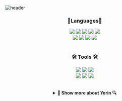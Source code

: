 
<!--
**jiyerin/jiyerin** is a ✨ _special_ ✨ repository because its `README.md` (this file) appears on your GitHub profile.

Here are some ideas to get you started:

- 🔭 I’m currently working on ...
- 🌱 I’m currently learning ...
- 👯 I’m looking to collaborate on ...
- 🤔 I’m looking for help with ...
- 💬 Ask me about ...
- 📫 How to reach me: ...
- 😄 Pronouns: ...
- ⚡ Fun fact: ...
-->
![header](https://capsule-render.vercel.app/api?type=wave&color=auto&height=300&section=header&text=Yerin's%20GitHub&fontSize=90)
<div align=center>
  <h3>🌱Languages🌱</h3>
</div>
<div align=center>
  	<img src="https://img.shields.io/badge/HTML5-E34F26?style=for-the-badge&logo=HTML5&logoColor=white">
  	<img src="https://img.shields.io/badge/CSS3-1572B6?style=for-the-badge&logo=CSS3&logoColor=white">
  	<img src="https://img.shields.io/badge/JavaScript-F7DF1E?style=for-the-badge&logo=JavaScript&logoColor=white">
  	<img src="https://img.shields.io/badge/jQuery-0769AD?style=for-the-badge&logo=jQuery&logoColor=white">
  	<img src="https://img.shields.io/badge/Java-007396?style=for-the-badge&logo=Java&logoColor=white">
	<br>
	<img src="https://img.shields.io/badge/Python-007396?style=for-the-badge&logo=Python&logoColor=white">
	<img src="https://img.shields.io/badge/c-A8B9CC?style=for-the-badge&logo=c&logoColor=white">
	<img src="https://img.shields.io/badge/React-61DAFB?style=for-the-badge&logo=React&logoColor=white">
	<img src="https://img.shields.io/badge/scss-CC6699?style=for-the-badge&logo=scsst&logoColor=white">
</div>
<br>
<div align=center>
  <h3>🛠 Tools 🛠</h3>
</div>
<div align=center>
	<img src="https://img.shields.io/badge/Eclipse%20IDE-2C2255?style=for-the-badge&logo=Eclipse%20IDE&logoColor=white">
	<img src="https://img.shields.io/badge/Visual%20Studio%20Code-007396?style=for-the-badge&logo=Java&logoColor=white">
	<img src="https://img.shields.io/badge/visual%20studio-5C2D91?style=for-the-badge&logo=Java&logoColor=white">
	<br>
	<img src="https://img.shields.io/badge/GitHub-181717?style=for-the-badge&logo=GitHub&logoColor=white">
	<img src="https://img.shields.io/badge/sourcetree-0052CC?style=for-the-badge&logo=GitHub&logoColor=white">
  	<img src="http://img.shields.io/badge/-figma-F24E1E?style=for-the-badge&logo=figma&logoColor=white"/>
</div>
<br><br>
<details>
<summary align=center><strong>🔎 Show  more about Yerin 🔍</strong></summary>
<div align=center>
  <h3>🏆 Awards 🏆</h3>
</div>
<div align=center>
  <p>- Hallym Univ. 제1회 인공지능융합학부 학술제 최우수상 수상 (2022.12)</p>
  <p>- Hallym Univ. 제6회 Hallym SW Week 오픈소스 웹개발 해커톤 장려상 수상 (2023.11)</p>
</div>
